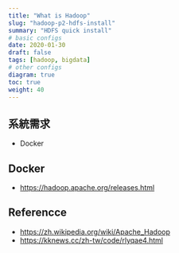 ```yaml
---
title: "What is Hadoop"
slug: "hadoop-p2-hdfs-install"
summary: "HDFS quick install"
# basic configs
date: 2020-01-30
draft: false
tags: [hadoop, bigdata]
# other configs
diagram: true
toc: true
weight: 40
---
```


## 系統需求

- Docker

## Docker

- https://hadoop.apache.org/releases.html

## Referencce

- <https://zh.wikipedia.org/wiki/Apache_Hadoop>
- <https://kknews.cc/zh-tw/code/rlyqae4.html>
